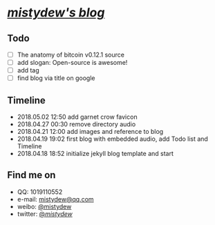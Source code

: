 # [_mistydew's blog_](https://mistydew.github.io)

## Todo
- [ ] The anatomy of bitcoin v0.12.1 source
- [ ] add slogan: Open-source is awesome!
- [ ] add tag
- [ ] find blog via title on google

## Timeline
* 2018.05.02 12:50 add garnet crow favicon
* 2018.04.27 00:30 remove directory audio
* 2018.04.21 12:00 add images and reference to blog
* 2018.04.19 19:02 first blog with embedded audio, add Todo list and Timeline
* 2018.04.18 18:52 initialize jekyll blog template and start

## Find me on

* QQ: 1019110552
* e-mail: mistydew@qq.com
* weibo: [@mistydew](https://weibo.com/mistydew)
* twitter: [@_mistydew_](https://twitter.com/_mistydew_)
